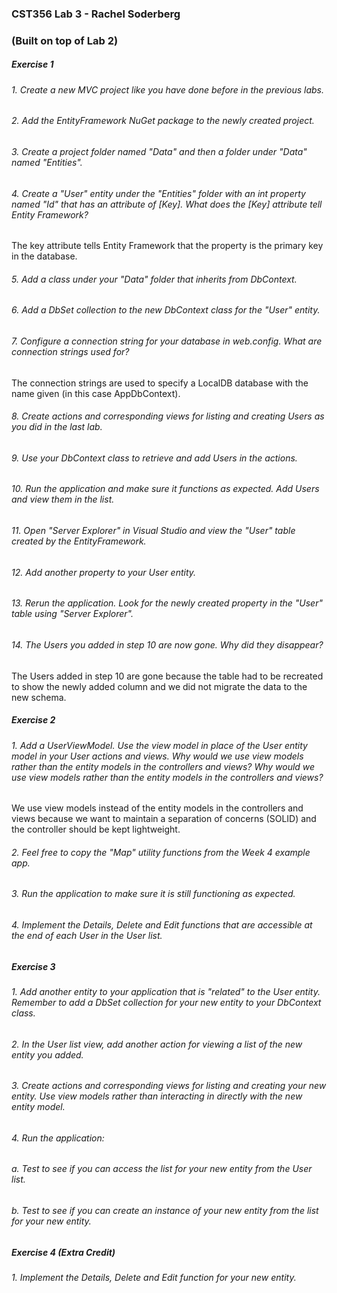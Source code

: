 ### CST356 Lab 3 - Rachel Soderberg  
### (Built on top of Lab 2)  
##### Exercise 1  
###### 1. Create a new MVC project like you have done before in the previous labs.   
###### 2. Add the EntityFramework NuGet package to the newly created project.  
###### 3. Create a project folder named "Data" and then a folder under "Data" named "Entities".  
###### 4. Create a "User" entity under the "Entities" folder with an int property named "Id" that has an attribute of [Key]. What does the [Key] attribute tell Entity Framework?  
The key attribute tells Entity Framework that the property is the primary key in the database.  
###### 5. Add a class under your "Data" folder that inherits from DbContext.  
###### 6. Add a DbSet collection to the new DbContext class for the "User" entity.  
###### 7. Configure a connection string for your database in web.config. What are connection strings used for?  
The connection strings are used to specify a LocalDB database with the name given (in this case AppDbContext).  
###### 8. Create actions and corresponding views for listing and creating Users as you did in the last lab.  
###### 9. Use your DbContext class to retrieve and add Users in the actions.  
###### 10. Run the application and make sure it functions as expected. Add Users and view them in the list.  
###### 11. Open "Server Explorer" in Visual Studio and view the "User" table created by the EntityFramework.  
###### 12. Add another property to your User entity.  
###### 13. Rerun the application. Look for the newly created property in the "User" table using "Server Explorer".  
###### 14. The Users you added in step 10 are now gone. Why did they disappear?  
The Users added in step 10 are gone because the table had to be recreated to show the newly added column and we did not migrate the data to the new schema.  
  
##### Exercise 2  
###### 1. Add a UserViewModel. Use the view model in place of the User entity model in your User actions and views. Why would we use view models rather than the entity models in the controllers and views? Why would we use view models rather than the entity models in the controllers and views?  
We use view models instead of the entity models in the controllers and views because we want to maintain a separation of concerns (SOLID) and the controller should be kept lightweight.  
###### 2. Feel free to copy the "Map" utility functions from the Week 4 example app.  
###### 3. Run the application to make sure it is still functioning as expected.  
###### 4. Implement the Details, Delete and Edit functions that are accessible at the end of each User in the User list.  
  
##### Exercise 3  
###### 1. Add another entity to your application that is "related" to the User entity. Remember to add a DbSet collection for your new entity to your DbContext class.  
###### 2. In the User list view, add another action for viewing a list of the new entity you added.  
###### 3. Create actions and corresponding views for listing and creating your new entity. Use view models rather than interacting in directly with the new entity model.  
###### 4. Run the application:  
######      a. Test to see if you can access the list for your new entity from the User list.  
######      b. Test to see if you can create an instance of your new entity from the list for your new entity.  
  
##### Exercise 4 (Extra Credit)  
###### 1. Implement the Details, Delete and Edit function for your new entity.  